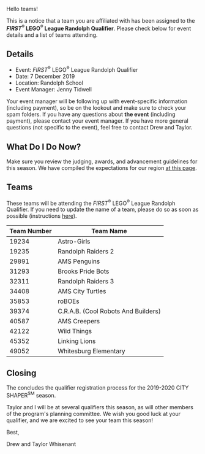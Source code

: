 Hello teams!

This is a notice that a team you are affiliated with has been assigned to the ***FIRST*<sup>&reg;</sup> LEGO<sup>&reg;</sup> League Randolph Qualifier**. Please check below for event details and a list of teams attending.

## Details

- Event: *FIRST*<sup>&reg;</sup> LEGO<sup>&reg;</sup> League Randolph Qualifier
- Date: 7 December 2019
- Location: Randolph School
- Event Manager: Jenny Tidwell

Your event manager will be following up with event-specific information (including payment), so be on the lookout and make sure to check your spam folders. If you have any questions about **the event** (including payment), please contact your event manager. If you have more general questions (not specific to the event), feel free to contact Drew and Taylor.


## What Do I Do Now?

Make sure you review the judging, awards, and advancement guidelines for this season. We have compiled the expectations for our region [at this page](https://github.com/drewwhis/alabama-first-lego-league/blob/master/2019-2020/fll/judging-and-advancement.md).


## Teams

These teams will be attending the *FIRST*<sup>&reg;</sup> LEGO<sup>&reg;</sup> League Randolph Qualifier. If you need to update the name of a team, please do so as soon as possible (instructions [here](https://github.com/drewwhis/alabama-first-lego-league/wiki/Changing-a-Team-Name)).

| Team Number | Team Name |
| ----------- | --------- |
| 19234    	  | Astro-Girls |
| 19235    	  | Randolph Raiders 2 |
| 29891    	  | AMS Penguins |
| 31293    	  | Brooks Pride Bots |
| 32311    	  | Randolph Raiders 3 |
| 34408    	  | AMS City Turtles |
| 35853    	  | roBOEs |
| 39374    	  | C.R.A.B. (Cool Robots And Builders) |
| 40587    	  | AMS Creepers |
| 42122    	  | Wild Things |
| 45352    	  | Linking Lions |
| 49052   	  | Whitesburg Elementary |


## Closing

The concludes the qualifier registration process for the 2019-2020 CITY SHAPER<sup>SM</sup> season.

Taylor and I will be at several qualifiers this season, as will other members of the program's planning committee. We wish you good luck at your qualifier, and we are excited to see your team this season!

Best,

Drew and Taylor Whisenant
